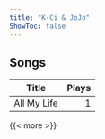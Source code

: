 ```yaml
---
title: "K-Ci & JoJo"
ShowToc: false
---
```


## Songs
Title | Plays 
----- | -----: 
All My Life | 1

{{< more >}}